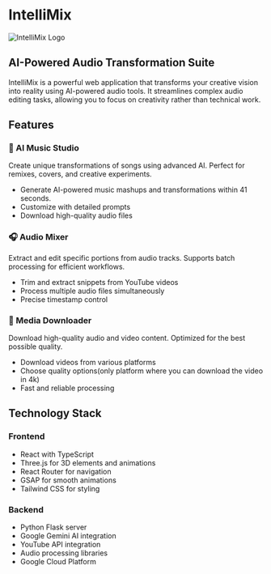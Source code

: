 # IntelliMix

![IntelliMix Logo](frontend/src/assets//logo.png)

## AI-Powered Audio Transformation Suite

IntelliMix is a powerful web application that transforms your creative vision into reality using AI-powered audio tools. It streamlines complex audio editing tasks, allowing you to focus on creativity rather than technical work.

## Features

### 🎵 AI Music Studio
Create unique transformations of songs using advanced AI. Perfect for remixes, covers, and creative experiments.
- Generate AI-powered music mashups and transformations within 41 seconds.
- Customize with detailed prompts
- Download high-quality audio files

### 🎧 Audio Mixer
Extract and edit specific portions from audio tracks. Supports batch processing for efficient workflows.
- Trim and extract snippets from YouTube videos
- Process multiple audio files simultaneously
- Precise timestamp control

### 📱 Media Downloader
Download high-quality audio and video content. Optimized for the best possible quality.
- Download videos from various platforms
- Choose quality options(only platform where you can download the video in 4k)
- Fast and reliable processing

## Technology Stack

### Frontend
- React with TypeScript
- Three.js for 3D elements and animations
- React Router for navigation
- GSAP for smooth animations
- Tailwind CSS for styling

### Backend
- Python Flask server
- Google Gemini AI integration
- YouTube API integration
- Audio processing libraries
- Google Cloud Platform


